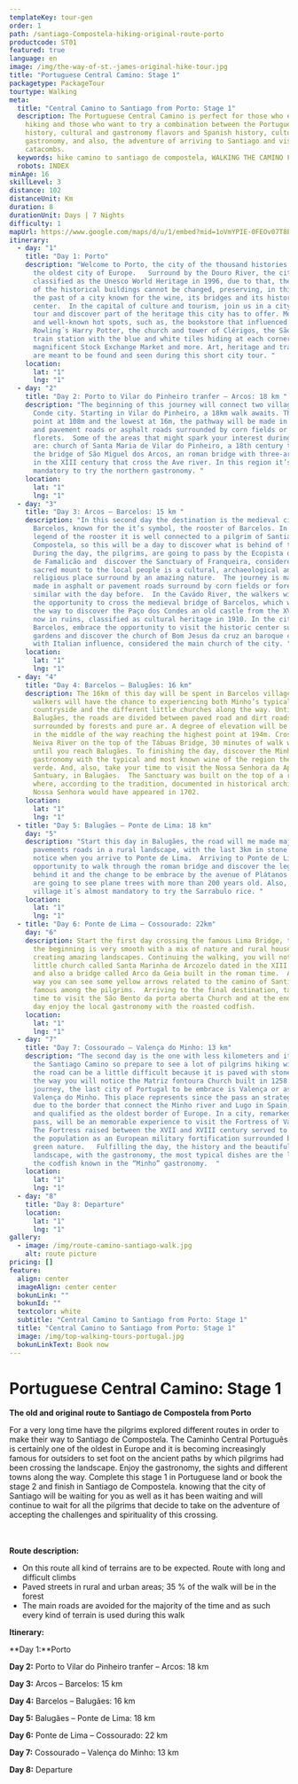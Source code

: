 ```yaml
---
templateKey: tour-gen
order: 1
path: /santiago-Compostela-hiking-original-route-porto
productcode: ST01
featured: true
language: en
image: /img/the-way-of-st.-james-original-hike-tour.jpg
title: "Portuguese Central Camino: Stage 1"
packagetype: PackageTour
tourtype: Walking
meta:
  title: "Central Camino to Santiago from Porto: Stage 1"
  description: The Portuguese Central Camino is perfect for those who enjoy a good
    hiking and those who want to try a combination between the Portuguese’s
    history, cultural and gastronomy flavors and Spanish history, cultural,
    gastronomy, and also, the adventure of arriving to Santiago and visit the
    catacombs.
  keywords: hike camino to santiago de compostela, WALKING THE CAMINO FROM PORTO PORTUGAL
  robots: INDEX
minAge: 16
skillLevel: 3
distance: 102
distanceUnit: Km
duration: 8
durationUnit: Days | 7 Nights
difficulty: 1
mapUrl: https://www.google.com/maps/d/u/1/embed?mid=1oVmYPIE-0FEOv07T8BxVmpvmL7d58N6F
itinerary:
  - day: "1"
    title: "Day 1: Porto"
    description: "Welcome to Porto, the city of the thousand histories and one of
      the oldest city of Europe.   Surround by the Douro River, the city was
      classified as the Unesco World Heritage in 1996, due to that, the façade
      of the historical buildings cannot be changed, preserving, in this way,
      the past of a city known for the wine, its bridges and its historic
      center.  In the capital of culture and tourism, join us in a city walking
      tour and discover part of the heritage this city has to offer. Meet famous
      and well-known hot spots, such as, the bookstore that influenced J.K
      Rowling´s Harry Potter, the church and tower of Clérigos, the São Bento
      train station with the blue and white tiles hiding at each corner, the
      magnificent Stock Exchange Market and more. Art, heritage and traditions
      are meant to be found and seen during this short city tour. "
    location:
      lat: "1"
      lng: "1"
  - day: "2"
    title: "Day 2: Porto to Vilar do Pinheiro tranfer – Arcos: 18 km "
    description: "The beginning of this journey will connect two villages of Vila do
      Conde city. Starting in Vilar do Pinheiro, a 18km walk awaits. The highest
      point at 108m and the lowest at 16m, the pathway will be made in national
      and pavement roads or asphalt roads surrounded by corn fields or
      florets.  Some of the areas that might spark your interest during the day
      are: church of Santa Maria de Vilar do Pinheiro, a 18th century temple and
      the bridge of São Miguel dos Arcos, an roman bridge with three-arch built
      in the XIII century that cross the Ave river. In this region it’s almost
      mandatory to try the northern gastronomy. "
    location:
      lat: "1"
      lng: "1"
  - day: "3"
    title: "Day 3: Arcos – Barcelos: 15 km "
    description: "In this second day the destination is the medieval city of
      Barcelos, known for the it’s symbol, the rooster of Barcelos. In fact, the
      legend of the rooster it is well connected to a pilgrim of Santiago de
      Compostela, so this will be a day to discover what is behind of this city.
      During the day, the pilgrims, are going to pass by the Ecopista do ramal
      de Famalicão and  discover the Sanctuary of Franqueira, considered a
      sacred mount to the local people is a cultural, archaeological and
      religious place surround by an amazing nature.  The journey is majorly
      made in asphalt or pavement roads surround by corn fields or forests, very
      similar with the day before.  In the Cavádo River, the walkers will have
      the opportunity to cross the medieval bridge of Barcelos, which will open
      the way to discover the Paço dos Condes an old castle from the XV century
      now in ruins, classified as cultural heritage in 1910. In the city of
      Barcelos, embrace the opportunity to visit the historic center surround by
      gardens and discover the church of Bom Jesus da cruz an baroque church
      with Italian influence, considered the main church of the city. "
    location:
      lat: "1"
      lng: "1"
  - day: "4"
    title: "Day 4: Barcelos – Balugães: 16 km"
    description: The 16km of this day will be spent in Barcelos villages where the
      walkers will have the chance to experiencing both Minho’s typical
      countryside and the different little churches along the way. Until
      Balugães, the roads are divided between paved road and dirt roads
      surrounded by forests and pure ar. A degree of elevation will be noticed
      in the middle of the way reaching the highest point at 194m. Crossing the
      Neiva River on the top of the Tábuas Bridge, 30 minutes of walk waits
      until you reach Balugães. To finishing the day, discover the Minho´s
      gastronomy with the typical and most known wine of the region the vinho
      verde. And, also, take your time to visit the Nossa Senhora da Aparecida
      Santuary, in Balugães.  The Sanctuary was built on the top of a rock
      where, according to the tradition, documented in historical archives,
      Nossa Senhora would have appeared in 1702.
    location:
      lat: "1"
      lng: "1"
  - title: "Day 5: Balugães – Ponte de Lima: 18 km"
    day: "5"
    description: "Start this day in Balugães, the road will me made majorly in
      pavements roads in a rural landscape, with the last 3km in stone pavement
      notice when you arrive to Ponte de Lima.  Arriving to Ponte de Lima, take
      opportunity to walk through the roman bridge and discover the legend
      behind it and the change to be embrace by the avenue of Plátanos where you
      are going to see plane trees with more than 200 years old. Also, in this
      village it´s almost mandatory to try the Sarrabulo rice. "
    location:
      lat: "1"
      lng: "1"
  - title: "Day 6: Ponte de Lima – Cossourado: 22km"
    day: "6"
    description: Start the first day crossing the famous Lima Bridge, the path in
      the beginning is very smooth with a mix of nature and rural houses,
      creating amazing landscapes. Continuing the walking, you will notice a
      little church called Santa Marinha de Arcozelo dated in the XIII century
      and also a bridge called Arco da Geia built in the roman time.  Along the
      way you can see some yellow arrows related to the camino of Santiago, very
      famous among the pilgrims.  Arriving to the final destination, take some
      time to visit the São Bento da porta aberta Church and at the end of the
      day enjoy the local gastronomy with the roasted codfish.
    location:
      lat: "1"
      lng: "1"
  - day: "7"
    title: "Day 7: Cossourado – Valença do Minho: 13 km"
    description: "The second day is the one with less kilometers and it continues
      the Santiago Camino so prepare to see a lot of pilgrims hiking with you,
      the road can be a little difficult because it is paved with stones. Along
      the way you will notice the Matriz fontoura Church built in 1258.  In this
      journey, the last city of Portugal to be embrace is Valença or as known as
      Valença do Minho. This place represents since the pass an strategic area
      due to the border that connect the Minho river and Lugo in Spain, famous
      and qualified as the oldest border of Europe. In a city, remarked by the
      pass, will be an memorable experience to visit the Fortress of Valença.
      The Fortress raised between the XVII and XVIII century served to defend
      the population as an European military fortification surrounded by the
      green nature.   Fulfilling the day, the history and the beautiful
      landscape, with the gastronomy, the most typical dishes are the lamb and
      the codfish known in the “Minho” gastronomy.  "
    location:
      lat: "1"
      lng: "1"
  - day: "8"
    title: "Day 8: Departure"
    location:
      lat: "1"
      lng: "1"
gallery:
  - image: /img/route-camino-santiago-walk.jpg
    alt: route picture
pricing: []
feature:
  align: center
  imageAlign: center center
  bokunLink: ""
  bokunId: ""
  textcolor: white
  subtitle: "Central Camino to Santiago from Porto: Stage 1"
  title: "Central Camino to Santiago from Porto: Stage 1"
  image: /img/top-walking-tours-portugal.jpg
  bokunLinkText: Book now
---
```

# **Portuguese Central Camino: Stage 1**

**The old and original route to Santiago de Compostela from Porto**

For a very long time have the pilgrims explored different routes in order to make their way to Santiago de Compostela. The Caminho Central Português is certainly one of the oldest in Europe and it is becoming increasingly famous for outsiders to set foot on the ancient paths by which pilgrims had been crossing the landscape. Enjoy the gastronomy, the sights and different towns along the way. Complete this stage 1 in Portuguese land or book the stage 2 and finish in Santiago de Compostela. knowing that the city of Santiago will be waiting for you as well as it has been waiting and will continue to wait for all the pilgrims that decide to take on the adventure of accepting the challenges and spirituality of this crossing.

\
\
**Route description:**

* On this route all kind of terrains are to be expected. Route with long and difficult climbs
* Paved streets in rural and urban areas; 35 % of the walk will be in the forest
* The main roads are avoided for the majority of the time and as such every kind of terrain is used during this walk

**Itinerary:**

**Day 1:**Porto

**Day 2:** Porto to Vilar do Pinheiro tranfer – Arcos: 18 km

**Day 3:** Arcos – Barcelos: 15 km

**Day 4:** Barcelos – Balugães: 16 km

**Day 5:** Balugães – Ponte de Lima: 18 km

**Day 6:** Ponte de Lima – Cossourado: 22 km

**Day 7:** Cossourado – Valença do Minho: 13 km

**Day 8:** Departure